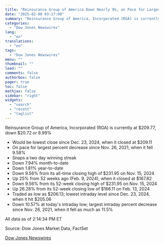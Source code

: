 ```yaml
---
title: "Reinsurance Group of America Down Nearly 9%, on Pace for Largest Percent Decrease Since November 2021 — Data Talk"
date: "2025-02-08 03:17:00"
summary: "Reinsurance Group of America, Incorporated (RGA) is currently at $209.77, down $20.72 or 8.99%Would be lowest close since Dec. 23, 2024, when it closed at $209.11On pace for largest percent decrease since Nov. 26, 2021, when it fell 9.58%Snaps a two day winning streakDown 7.94% month-to-dateDown 1.81% year-to-dateDown 9.56% from..."
categories:
  - "Dow Jones Newswires"
lang:
  - "en"
translations:
  - "en"
tags:
  - "Dow Jones Newswires"
menu: ""
thumbnail: ""
lead: ""
comments: false
authorbox: false
pager: true
toc: false
mathjax: false
sidebar: "right"
widgets:
  - "search"
  - "recent"
  - "taglist"
---
```


Reinsurance Group of America, Incorporated (RGA) is currently at $209.77, down $20.72 or 8.99%

* Would be lowest close since Dec. 23, 2024, when it closed at $209.11
* On pace for largest percent decrease since Nov. 26, 2021, when it fell 9.58%
* Snaps a two day winning streak
* Down 7.94% month-to-date
* Down 1.81% year-to-date
* Down 9.56% from its all-time closing high of $231.95 on Nov. 15, 2024
* Up 25% from 52 weeks ago (Feb. 9, 2024), when it closed at $167.82
* Down 9.56% from its 52-week closing high of $231.95 on Nov. 15, 2024
* Up 26.28% from its 52-week closing low of $166.11 on Feb. 13, 2024
* Traded as low as $206.13; lowest intraday level since Dec. 23, 2024, when it hit $205.06
* Down 10.57% at today's intraday low; largest intraday percent decrease since Nov. 26, 2021, when it fell as much as 11.5%

All data as of 2:14:34 PM ET

Source: Dow Jones Market Data, FactSet

[Dow Jones Newswires](https://www.tradingview.com/news/DJN_DN20250207009233:0/)
